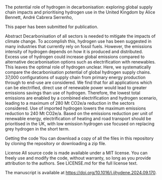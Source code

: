 The potential role of hydrogen in decarbonisation: exploring global supply chain impacts and prioritising hydrogen use in the United Kingdom
by Alice Bennett, André Cabrera Serrenho,

This paper has been submitted for publication.

Abstract
Decarbonisation of all sectors is needed to mitigate the impacts of climate change. To accomplish this, hydrogen use has been suggested in many industries that currently rely on fossil fuels. However, the emissions intensity of hydrogen depends on how it is produced and distributed. Excess use of hydrogen could increase global emissions compared to alternative decarbonisation options such as electrification with renewables. This leaves the optimal role of hydrogen unclear. Here, we systematically compare the decarbonisation potential of global hydrogen supply chains. 37,000 configurations of supply chain from primary energy production through to end-use are considered. We find that for all applications which can be electrified, direct use of renewable power would lead to greater emissions savings than use of hydrogen. Therefore, the lowest total emissions are enabled by a combined electrification and hydrogen scenario, leading to a maximum of 280 Mt CO2e/a reduction in the sectors considered. Use of imported hydrogen lowers the maximum emissions reduction to 240 Mt CO2e/a. Based on the emissions reduction per unit of renewable energy, electrification of heating and road transport should be prioritised in the UK, with low emission hydrogen use focused on replacing grey hydrogen in the short term.

Getting the code
You can download a copy of all the files in this repository by cloning the repository or downloading a zip file.

License
All source code is made available under a MIT license. You can freely use and modify the code, without warranty, so long as you provide attribution to the authors. See LICENSE.md for the full license text.

The manuscript is available at https://doi.org/10.1016/j.ijhydene.2024.09.170.
